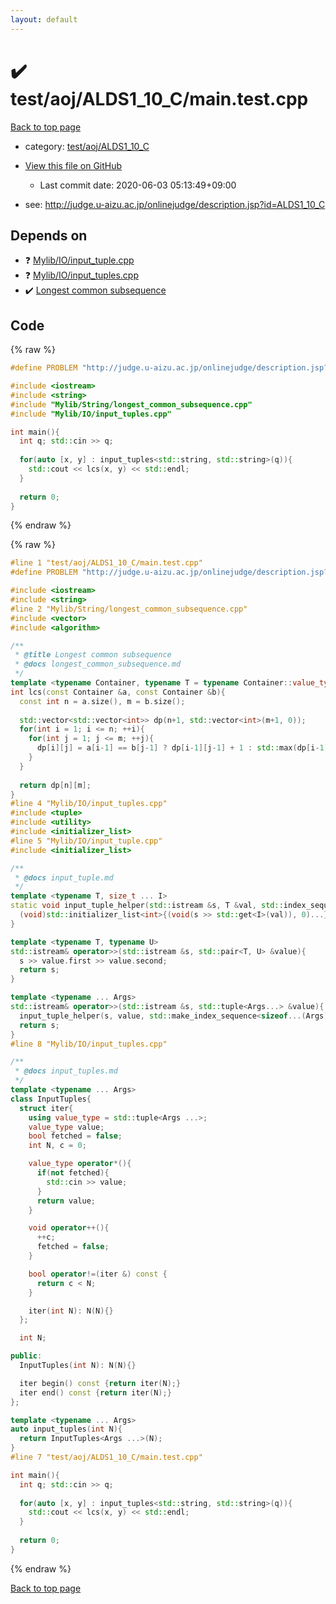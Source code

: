 ```yaml
---
layout: default
---
```


<!-- mathjax config similar to math.stackexchange -->
<script type="text/javascript" async
  src="https://cdnjs.cloudflare.com/ajax/libs/mathjax/2.7.5/MathJax.js?config=TeX-MML-AM_CHTML">
</script>
<script type="text/x-mathjax-config">
  MathJax.Hub.Config({
    TeX: { equationNumbers: { autoNumber: "AMS" }},
    tex2jax: {
      inlineMath: [ ['$','$'] ],
      processEscapes: true
    },
    "HTML-CSS": { matchFontHeight: false },
    displayAlign: "left",
    displayIndent: "2em"
  });
</script>

<script type="text/javascript" src="https://cdnjs.cloudflare.com/ajax/libs/jquery/3.4.1/jquery.min.js"></script>
<script src="https://cdn.jsdelivr.net/npm/jquery-balloon-js@1.1.2/jquery.balloon.min.js" integrity="sha256-ZEYs9VrgAeNuPvs15E39OsyOJaIkXEEt10fzxJ20+2I=" crossorigin="anonymous"></script>
<script type="text/javascript" src="../../../../assets/js/copy-button.js"></script>
<link rel="stylesheet" href="../../../../assets/css/copy-button.css" />


# :heavy_check_mark: test/aoj/ALDS1_10_C/main.test.cpp

<a href="../../../../index.html">Back to top page</a>

* category: <a href="../../../../index.html#6691093001380fa1883257c26243406e">test/aoj/ALDS1_10_C</a>
* <a href="{{ site.github.repository_url }}/blob/master/test/aoj/ALDS1_10_C/main.test.cpp">View this file on GitHub</a>
    - Last commit date: 2020-06-03 05:13:49+09:00


* see: <a href="http://judge.u-aizu.ac.jp/onlinejudge/description.jsp?id=ALDS1_10_C">http://judge.u-aizu.ac.jp/onlinejudge/description.jsp?id=ALDS1_10_C</a>


## Depends on

* :question: <a href="../../../../library/Mylib/IO/input_tuple.cpp.html">Mylib/IO/input_tuple.cpp</a>
* :question: <a href="../../../../library/Mylib/IO/input_tuples.cpp.html">Mylib/IO/input_tuples.cpp</a>
* :heavy_check_mark: <a href="../../../../library/Mylib/String/longest_common_subsequence.cpp.html">Longest common subsequence</a>


## Code

<a id="unbundled"></a>
{% raw %}
```cpp
#define PROBLEM "http://judge.u-aizu.ac.jp/onlinejudge/description.jsp?id=ALDS1_10_C"

#include <iostream>
#include <string>
#include "Mylib/String/longest_common_subsequence.cpp"
#include "Mylib/IO/input_tuples.cpp"

int main(){
  int q; std::cin >> q;
  
  for(auto [x, y] : input_tuples<std::string, std::string>(q)){
    std::cout << lcs(x, y) << std::endl;
  }
  
  return 0;
}

```
{% endraw %}

<a id="bundled"></a>
{% raw %}
```cpp
#line 1 "test/aoj/ALDS1_10_C/main.test.cpp"
#define PROBLEM "http://judge.u-aizu.ac.jp/onlinejudge/description.jsp?id=ALDS1_10_C"

#include <iostream>
#include <string>
#line 2 "Mylib/String/longest_common_subsequence.cpp"
#include <vector>
#include <algorithm>

/**
 * @title Longest common subsequence
 * @docs longest_common_subsequence.md
 */
template <typename Container, typename T = typename Container::value_type>
int lcs(const Container &a, const Container &b){
  const int n = a.size(), m = b.size();
  
  std::vector<std::vector<int>> dp(n+1, std::vector<int>(m+1, 0));
  for(int i = 1; i <= n; ++i){
    for(int j = 1; j <= m; ++j){
      dp[i][j] = a[i-1] == b[j-1] ? dp[i-1][j-1] + 1 : std::max(dp[i-1][j], dp[i][j-1]);
    }
  }
    
  return dp[n][m];
}
#line 4 "Mylib/IO/input_tuples.cpp"
#include <tuple>
#include <utility>
#include <initializer_list>
#line 5 "Mylib/IO/input_tuple.cpp"
#include <initializer_list>

/**
 * @docs input_tuple.md
 */
template <typename T, size_t ... I>
static void input_tuple_helper(std::istream &s, T &val, std::index_sequence<I...>){
  (void)std::initializer_list<int>{(void(s >> std::get<I>(val)), 0)...};
}

template <typename T, typename U>
std::istream& operator>>(std::istream &s, std::pair<T, U> &value){
  s >> value.first >> value.second;
  return s;
}

template <typename ... Args>
std::istream& operator>>(std::istream &s, std::tuple<Args...> &value){
  input_tuple_helper(s, value, std::make_index_sequence<sizeof...(Args)>());
  return s;
}
#line 8 "Mylib/IO/input_tuples.cpp"

/**
 * @docs input_tuples.md
 */
template <typename ... Args>
class InputTuples{
  struct iter{
    using value_type = std::tuple<Args ...>;
    value_type value;
    bool fetched = false;
    int N, c = 0;

    value_type operator*(){
      if(not fetched){
        std::cin >> value;
      }
      return value;
    }

    void operator++(){
      ++c;
      fetched = false;
    }

    bool operator!=(iter &) const {
      return c < N;
    }

    iter(int N): N(N){}
  };

  int N;

public:
  InputTuples(int N): N(N){}

  iter begin() const {return iter(N);}
  iter end() const {return iter(N);}
};

template <typename ... Args>
auto input_tuples(int N){
  return InputTuples<Args ...>(N);
}
#line 7 "test/aoj/ALDS1_10_C/main.test.cpp"

int main(){
  int q; std::cin >> q;
  
  for(auto [x, y] : input_tuples<std::string, std::string>(q)){
    std::cout << lcs(x, y) << std::endl;
  }
  
  return 0;
}

```
{% endraw %}

<a href="../../../../index.html">Back to top page</a>

